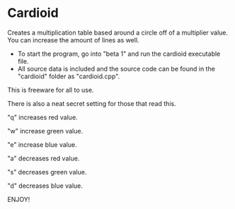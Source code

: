 # Cardioid
Creates a multiplication table based around a circle off of a multiplier value.
You can increase the amount of lines as well.

- To start the program, go into "beta 1" and run the cardioid executable file.
- All source data is included and the source code can be found in the "cardioid" folder as "cardioid.cpp".

This is freeware for all to use.

There is also a neat secret setting for those that read this.

"q" increases red value.

"w" increase green value.

"e" increase blue value.

"a" decreases red value.

"s" decreases green value.

"d" decreases blue value.

ENJOY!
